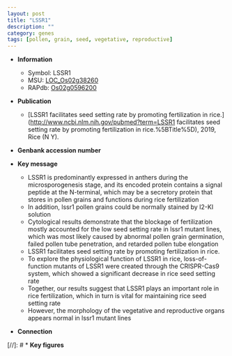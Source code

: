 ```yaml
---
layout: post
title: "LSSR1"
description: ""
category: genes
tags: [pollen, grain, seed, vegetative, reproductive]
---
```


* **Information**  
    + Symbol: LSSR1  
    + MSU: [LOC_Os02g38260](http://rice.uga.edu/cgi-bin/ORF_infopage.cgi?orf=LOC_Os02g38260)  
    + RAPdb: [Os02g0596200](https://rapdb.dna.affrc.go.jp/locus/?name=Os02g0596200)  

* **Publication**  
    + [LSSR1 facilitates seed setting rate by promoting fertilization in rice.](http://www.ncbi.nlm.nih.gov/pubmed?term=LSSR1 facilitates seed setting rate by promoting fertilization in rice.%5BTitle%5D), 2019, Rice (N Y).

* **Genbank accession number**  

* **Key message**  
    + LSSR1 is predominantly expressed in anthers during the microsporogenesis stage, and its encoded protein contains a signal peptide at the N-terminal, which may be a secretory protein that stores in pollen grains and functions during rice fertilization
    + In addition, lssr1 pollen grains could be normally stained by I2-KI solution
    + Cytological results demonstrate that the blockage of fertilization mostly accounted for the low seed setting rate in lssr1 mutant lines, which was most likely caused by abnormal pollen grain germination, failed pollen tube penetration, and retarded pollen tube elongation
    + LSSR1 facilitates seed setting rate by promoting fertilization in rice.
    + To explore the physiological function of LSSR1 in rice, loss-of-function mutants of LSSR1 were created through the CRISPR-Cas9 system, which showed a significant decrease in rice seed setting rate
    + Together, our results suggest that LSSR1 plays an important role in rice fertilization, which in turn is vital for maintaining rice seed setting rate
    + However, the morphology of the vegetative and reproductive organs appears normal in lssr1 mutant lines

* **Connection**  

[//]: # * **Key figures**  


